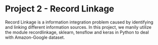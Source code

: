 # Project 2 - Record Linkage

Record Linkage is a information integration problem caused by identifying and linking different information sources. In this project, we manily utilize the module recordlinkage, sklearn, tensflow and keras in Python to deal with Amazon-Google dataset. 
